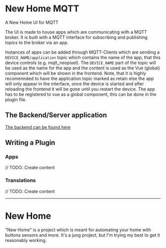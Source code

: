 # New Home MQTT

A New Home UI for MQTT

The UI is made to house apps which are communicating with a MQTT broker.
It is built with a MQTT interface for subscribing and publishing topics to the broker via an app.

Instances of apps can be added through MQTT-Clients which are sending a `DEVICE_NAME/application` topic
which contains the name of the app, that this device controls (e.g. mqtt_neopixel). The `DEVICE_NAME` part 
of the topic will be used as the name for the app and the content is used as the Vue (global) component which
will be shown in the frontend. Note, that it is highly recomennded to have the application topic marked as retain
else the app will only appear in the interface, once the device is started and after reloading the frontend
it will be gone until you restart the device. 
The app has to be registered to vue as a global component, this can be done in the plugin file. 

## The Backend/Server application

[The backend can be found here](https://github.com/YannikSc/new-home-mqtt-server)

## Writing a Plugin

### Apps

// TODO: Create content

### Translations

// TODO: Create content

---

# New Home

"New Home" is a project which is meant for automating your home with buttons sensors and more. It's a jung
project, but I'm trying my best to get it reasonably working.

